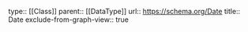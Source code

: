 type:: [[Class]]
parent:: [[DataType]]
url:: https://schema.org/Date
title:: Date
exclude-from-graph-view:: true
